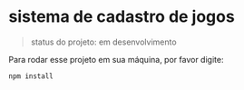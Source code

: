 <h1>sistema de cadastro de jogos</h1>

> status do projeto: em desenvolvimento

Para rodar esse projeto em sua máquina, por favor digite: 

````
npm install
````
